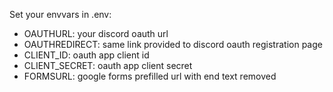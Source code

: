 Set your envvars in .env:

- OAUTHURL: your discord oauth url
- OAUTHREDIRECT: same link provided to discord oauth registration page
- CLIENT_ID: oauth app client id
- CLIENT_SECRET: oauth app client secret
- FORMSURL: google forms prefilled url with end text removed
